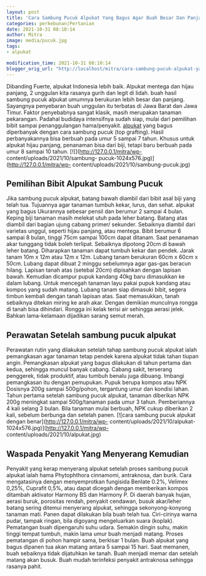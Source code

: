 ```yaml
---
layout: post
title: 'Cara Sambung Pucuk Alpukat Yang Bagus Agar Buah Besar Dan Panjang'
categories: perkebunan|Pertanian
date: 2021-10-31 08:10:14
author: Mitra
image: media/pucuk.jpg
tags:
- alpukat

modification_time: 2021-10-31 08:10:14
blogger_orig_url: "http://localhost/mitra/cara-sambung-pucuk-alpukat-yang-bagus.html"
---
```


Dibanding Fuerte, alpukat Indonesia lebih baik. Alpukat mentega dan hijau
panjang, 2 unggulan kita rasanya gurih dan legit di lidah. buah hasil sambung
pucuk alpukat umumnya berukuran lebih besar dan panjang. Sayangnya penyebaran
buah unggulan itu terbatas di Jawa Barat dan Jawa Timur. Faktor penyebabnya
sangat klasik, masih merupakan tanaman pekarangan. Padahal budidaya
intensifnya sudah siap, mulai dari pemilihan bibit sampai penanggulangan
hama/penyakit. [alpukat](http://127.0.0.1/mitra/topik/alpukat "alpukat") yang
bagus diperbanyak dengan cara sambung pucuk (top grafting). Hasil
perbanyakannya bisa berbuah pada umur 5 sampai 7 tahun. Khusus untuk alpukat
hijau panjang, penanaman bisa dari biji, tetapi baru berbuah pada umur 8
sampai 10 tahun. [![](http://127.0.0.1/mitra/wp-
content/uploads/2021/10/sambung-
pucuk-1024x576.jpg)](http://127.0.0.1/mitra/wp-
content/uploads/2021/10/sambung-pucuk.jpg)

## Pemilihan Bibit Alpukat Sambung Pucuk

Jika sambung pucuk alpukat, batang bawah diambil dari bibit asal biji yang
telah tua. Tujuannya agar tanaman tumbuh kekar, lurus, dan sehat. alpukat yang
bagus Ukurannya sebesar pensil dan berumur 2 sampai 4 bulan. Keping biji
tanaman masih melekat utuh pada leher batang. Batang atas diambil dari bagian
ujung cabang primer/ sekunder. Sebaiknya diambil dari varietas unggul, seperti
hijau panjang, atau mentega. Bibit berumur 6 sampai 8 bulan, tinggi 75cm
sampai 100cm dapat ditanam. Saat penanaman akar tunggang tidak boleh terlipat.
Sebaiknya dipotong 20cm di bawah leher batang. Diharapkan tanaman dapat tumbuh
kekar dan pendek. Jarak tanam 10m x 12m atau 12m x 12m. Lubang tanam berukuran
60cm x 60cm x 50cm. Lubang dapat dibuat 2 minggu sebelumnya agar gas-gas
beracun hilang. Lapisan tanah atas (setebal 20cm) dipisahkan dengan lapisan
bawah. Kemudian dicampur pupuk kandang 40kg baru dimasukkan ke dalam lubang.
Untuk mencegah tanaman layu pakai pupuk kandang atau kompos yang sudah matang.
Lubang tanam siap dimasuki bibit, segera timbun kembali dengan tanah lapisan
atas. Saat memasukkan, tanah sebaiknya ditekan miring ke arah akar. Dengan
demikian munculnya rongga di tanah bisa dihindari. Rongga ini kelak terisi air
sehingga aerasi jelek. Bahkan lama-kelamaan dijadikan sarang semut merah.

## Perawatan Setelah sambung pucuk alpukat

Perawatan rutin yang dilakukan setelah tahap sambung pucuk alpukat ialah
pemangkasan agar tanaman tetap pendek karena alpukat tidak tahan tiupan angin.
Pemangkasan alpukat yang bagus dilakukan di tahun pertama dan kedua, sehingga
muncul banyak cabang. Cabang sakit, terserang penggerek, tidak produktif, atau
tumbuh benalu juga dibuang. Imbangi pemangkasan itu dengan pemupukan. Pupuk
berupa kompos atau NPK Dosisnya 200g sampai 500g/pohon, tergantung umur dan
kondisi lahan. Tahun pertama setelah sambung pucuk alpukat, tanaman diberikan
NPK 200g meningkat sampai 500g/tanaman pada umur 3 tahun. Pemberiannya 4 kali
selang 3 bulan. Bila tanaman mulai berbuah, NPK cukup diberikan 2 kali,
sebelum berbunga dan setelah panen. [![cara sambung pucuk alpukat dengan
benar](http://127.0.0.1/mitra/wp-
content/uploads/2021/10/alpukat-1024x576.jpg)](http://127.0.0.1/mitra/wp-
content/uploads/2021/10/alpukat.jpg)

## Waspada Penyakit Yang Menyerang Kemudian

Penyakit yang kerap menyerang alpukat setelah proses sambung pucuk alpukat
ialah hama Phytophthora cinnamomi, antraknosa, dan burik. Cara mengatasinya
dengan menyemprotkan fungisida Benlate 0.2%, Velimex 0,25%, Cuprafit 0,5%,
atau dapat dicegah dengan memberikan kompos ditambah aktivator Harmony BS dan
Harmony P. Di daerah banyak hujan, aerasi buruk, porositas rendah, penyakit
cendawan, busuk akar/leher batang sering ditemui menyerang alpukat, sehingga
sekonyong-konyong tanaman mati. Panen dapat dilakukan bila buah telah tua.
Ciri-cirinya warna pudar, tampak ringan, bila digoyang mengeluarkan suara
(koplak). Pematangan buah dipengaruhi suhu udara. Semakin dingin suhu, makin
tinggi tempat tumbuh, makin lama umur buah menjadi matang. Proses pematangan
di pohon hampir sama, berkisar 1 bulan. Buah alpukat yang bagus dipanen tua
akan matang antara 5 sampai 15 hari. Saat memanen, buah sebaiknya tidak
dijatuhkan ke tanah. Buah menjadi memar dan setelah matang akan busuk. Buah
mudah terinfeksi penyakit antraknosa sehingga rasanya pahit.


